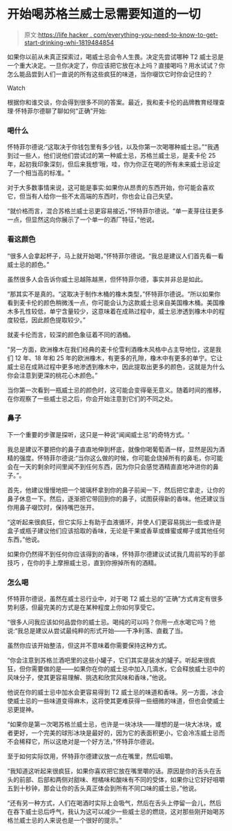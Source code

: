 # 开始喝苏格兰威士忌需要知道的一切

> 原文:[https://life hacker . com/everything-you-need-to-know-to-get-start-drinking-whi-1819484854](https://lifehacker.com/everything-you-need-to-know-to-get-started-drinking-whi-1819484854)

如果你以前从未真正探索过，喝威士忌会令人生畏。决定先尝试哪种 T2 威士忌是一个重大决定。一旦你决定了，你应该把它放在冰上吗？直接喝吗？用水试试？你怎么能品尝到人们一直说的所有这些疯狂的味道，当你啜饮它时你会记住的？

Watch

根据你和谁交谈，你会得到很多不同的答案。最近，我和麦卡伦的品牌教育经理查理·怀特菲尔德聊了聊如何“正确”开始:

### 喝什么

怀特菲尔德说:“这取决于你钱包里有多少钱，以及你第一次喝哪种威士忌。”“我遇到过一些人，他们说他们尝试过的第一种威士忌，苏格兰威士忌，是麦卡伦 25 年，起初我印象深刻，但后来我想‘哦，哇，你为你正在喝的所有未来威士忌设定了一个相当高的标准。"

对于大多数事情来说，这可能是事实:如果你从昂贵的东西开始，你可能会喜欢它，但当有人给你一些不太高端的东西时，你也会让自己失望。

“就价格而言，混合苏格兰威士忌更容易接近，”怀特菲尔德说。“单一麦芽往往更多一点，但显然这向你展示了一个单一的酒厂特征，”他说。

### 看这颜色

“很多人会拿起杯子，马上就开始喝，”怀特菲尔德说。“我总是建议人们首先看一看威士忌的颜色。”

虽然很多人会告诉你威士忌越陈越黑，但怀特菲尔德，事实并非总是如此。

“那其实不是真的。“这取决于制作木桶的橡木类型，”怀特菲尔德说。“所以如果你看到麦卡伦的颜色稍微浅一点，你可能会认为这款威士忌来自美国橡木桶。美国橡木多孔性较低，单宁含量较少，这意味着在成熟过程中，威士忌渗透到橡木中的程度较低，因此颜色提取较少。”

就麦卡伦而言，较深的颜色象征着不同的酒桶。

“另一方面，欧洲橡木在我们经典的麦卡伦雪利酒橡木风格中占主导地位，这是我们 12 年、18 年和 25 年的欧洲橡木，有更多的孔隙，橡木中有更多的单宁。它让威士忌在成熟过程中更多地渗透到橡木中，因此提取出更多的颜色，这就是为什么你会注意到更深的桃花心木颜色。”

当你第一次看到一瓶威士忌的颜色时，这可能会变得毫无意义。随着时间的推移，在你观察了一些威士忌之后，你会开始注意到它们的不同之处。

### 鼻子

下一个重要的步骤是探听，这只是一种说“闻闻威士忌”的奇特方式。'

我总是建议不要把你的鼻子直直地伸到杯底，就像你喝葡萄酒一样，显然是因为酒精的强度。怀特菲尔德说:“当你这么做的时候，你可能会烧掉所有的鼻毛，你可能会在一天的剩余时间里闻不到任何东西，因为你只会感觉酒精直直地冲进你的鼻子。”。

首先，他建议慢慢地把一个玻璃杯拿到你的鼻子前闻一下，然后把它拿走，让你的鼻子休息一下。然后，逐渐把它带回到你的鼻子，试图获得新的香味。他还建议当你用鼻子啜饮时，保持嘴巴张开。

“这听起来很疯狂，但它实际上有助于血液循环，并使人们更容易挑出一些或许是盒子或瓶子建议他们应该拾取的香味，无论是干果或香草或蜂蜜或椰子或其他任何东西，”他说。

如果你仍然得不到任何你应该得到的香味，怀特菲尔德建议试试我几周前写的手部技巧 ，在你的手上摩擦威士忌，直到你擦掉所有的酒精。

### 怎么喝

怀特菲尔德说，虽然在威士忌行业中，对于喝 T2 威士忌的“正确”方式肯定有很多势利感，但最完美的方式是在某种程度上你如何享受它。

“很多人问我应该如何品尝你的威士忌。喝纯的可以吗？你用一点水喝它吗？他说:“我总是建议从尝试最纯粹的形式开始——干净利落、直截了当。

虽然你应该开始整洁，但这并不意味着你需要保持这种方式。

“你会注意到苏格兰酒吧里的这些小罐子，它们其实是装水的罐子。听起来很疯狂，但你需要做的是——如果你在你的威士忌中加入几滴水，它会释放威士忌中的风味分子，使其更容易理解、挑选和欣赏风味和香味，”他说。

他说在你的威士忌中加水会更容易得到 T2 威士忌的味道和香味。另一方面，冰会使威士忌的一些味道变得麻木，这将使其更难获得一些细微的味道，但也会使威士忌更提神。

“如果你是第一次喝苏格兰威士忌，也许是一块冰块——理想的是一块大冰块，或者更好，一个完美的球形冰块是最好的，因为它的表面积更小，它会冷冻威士忌而不会稀释它，所以这绝对是一个好方法，”怀特菲尔德说。

至于如何实际饮用，怀特菲尔德建议放一点在嘴里，然后咀嚼。

“我知道这听起来很疯狂，如果你喜欢把它放在嘴里嚼的话。原因是你的舌头在舌头的前部、后部和两侧对甜味、柑橘味和酸味有不同的受体，如果你让它好好咀嚼五到十秒钟，那会让你的舌头真正体会到所有不同口味的威士忌，”他说。

“还有另一种方式，人们在喝酒时实际上会吸气，然后在舌头上停留一会儿，然后在吞下威士忌后呼气，我认为这可以减少一些威士忌的燃烧，这对那些刚开始喝苏格兰威士忌的人来说也是一个很好的提示。”